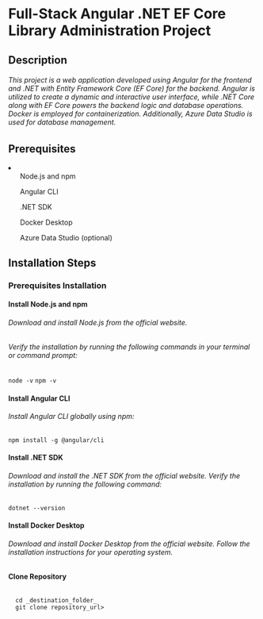 <h1>Full-Stack Angular .NET EF Core Library Administration Project</h1>

<h2>Description</h2>
<h6>
  This project is a web application developed using Angular for the frontend and 
  .NET with Entity Framework Core (EF Core) for the backend. 
  Angular is utilized to create a dynamic and interactive user interface, 
  while .NET Core along with EF Core powers the backend logic and database operations. 
  Docker is employed for containerization. Additionally, 
  Azure Data Studio is used for database management.
</h6>
<h2>Prerequisites</h2>
<li>
  <ul>Node.js and npm</ul>
  <ul>Angular CLI</ul>
  <ul>.NET SDK</ul>
  <ul>Docker Desktop</ul>
  <ul>Azure Data Studio (optional)</ul>
</li>

<h2>Installation Steps</h2>
<h3>Prerequisites Installation</h3>
<h4>Install Node.js and npm</h4>
<h6>Download and install Node.js from the official website.</h6>
<h6>Verify the installation by running the following commands in your terminal or command prompt:</h6>
<code>node -v</code>
<code>npm -v</code>
<h4>Install Angular CLI</h4>
<h6>Install Angular CLI globally using npm:</h6>
<code>npm install -g @angular/cli</code>
<h4>Install .NET SDK</h4>
<h6>Download and install the .NET SDK from the official website.
Verify the installation by running the following command:</h6>
<code>dotnet --version</code>
<h4>Install Docker Desktop</h4>
<h6>Download and install Docker Desktop from the official website.
Follow the installation instructions for your operating system.</h6>
<h4>Clone Repository</h4>
<code>
  cd _destination_folder_
  git clone repository_url>
</code>
